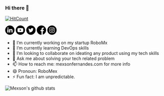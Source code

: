 ### Hi there 👋

[![HitCount](https://github-counter.glitch.me/count.svg)](https://github-counter.glitch.me/count.svg)


<a href="https://www.linkedin.com/in/mexsonfernandes/" target="_blank"><img height="30" src="https://github.com/MexsonFernandes/MexsonFernandes/blob/master/images/linkedin.png?raw=true"></a>
<a href="https://www.youtube.com/channel/UC9vlPXQfuWR1NMO2BFBZueQ" target="_blank"><img height="30" src="https://github.com/MexsonFernandes/MexsonFernandes/blob/master/images/youtube.png?raw=true"></a>
<a href="https://twitter.com/mexsonfernandes" target="_blank"><img height="30" src="https://github.com/MexsonFernandes/MexsonFernandes/blob/master/images/twitter.png?raw=true"></a>
<a href="https://www.facebook.com/mexsonfernandes" target="_blank"><img height="30" src="https://github.com/MexsonFernandes/MexsonFernandes/blob/master/images/facebook.png?raw=true"></a>
<a href="https://www.instagram.com/robomex.official/" target="_blank"><img height="30" src="https://github.com/MexsonFernandes/MexsonFernandes/blob/master/images/instagram.png?raw=true"></a>


- 🔭 I’m currently working on my startup RoboMx
- 🌱 I’m currently learning DevOps skills
- 👯 I’m looking to collaborate on ideating any product using my tech skills
- 💬 Ask me about solving your tech related problem
- 📫 How to reach me: mexsonfernandes.com for more info
- 😄 Pronoun: RoboMex
- ⚡ Fun fact: I am unpredictable.


![Mexson's github stats](https://github-readme-stats.vercel.app/api?username=mexsonfernandes&show_icons=true&theme=dark)
